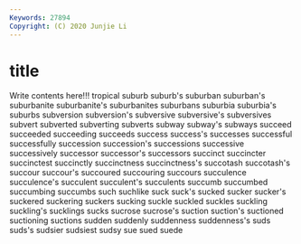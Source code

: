 ```yaml
---
Keywords: 27894
Copyright: (C) 2020 Junjie Li
---
```


# title

Write contents here!!!
tropical 
suburb 
suburb's 
suburban 
suburban's 
suburbanite 
suburbanite's
suburbanites 
suburbans 
suburbia 
suburbia's 
suburbs 
subversion 
subversion's 
subversive 
subversive's 
subversives
subvert 
subverted 
subverting 
subverts 
subway 
subway's 
subways 
succeed 
succeeded 
succeeding
succeeds 
success 
success's 
successes 
successful 
successfully 
succession 
succession's 
successions 
successive
successively 
successor 
successor's 
successors 
succinct 
succincter 
succinctest 
succinctly 
succinctness 
succinctness's
succotash 
succotash's 
succour 
succour's 
succoured 
succouring 
succours 
succulence 
succulence's 
succulent
succulent's 
succulents 
succumb 
succumbed 
succumbing 
succumbs 
such 
suchlike 
suck 
suck's
sucked 
sucker 
sucker's 
suckered 
suckering 
suckers 
sucking 
suckle 
suckled 
suckles
suckling 
suckling's 
sucklings 
sucks 
sucrose 
sucrose's 
suction 
suction's 
suctioned 
suctioning
suctions 
sudden 
suddenly 
suddenness 
suddenness's 
suds 
suds's 
sudsier 
sudsiest 
sudsy
sue 
sued 
suede 
